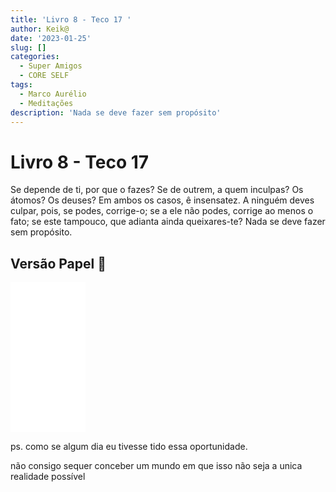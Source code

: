 ```yaml
---
title: 'Livro 8 - Teco 17 '
author: Keik@
date: '2023-01-25'
slug: []
categories:
  - Super Amigos
  - CORE SELF
tags:
  - Marco Aurélio
  - Meditações
description: 'Nada se deve fazer sem propósito'
---
```


# Livro 8 - Teco 17

Se depende de ti, por que o fazes? Se de outrem, a quem inculpas? Os átomos? Os deuses? Em ambos os casos, ê insensatez. A ninguém deves culpar, pois, se podes, corrige-o; se a ele não podes, corrige ao menos o fato; se este tampouco, que adianta ainda queixares-te? Nada se deve fazer sem propósito.

## Versão Papel :book:
<iframe style="width:120px;height:240px;" marginwidth="0" marginheight="0" scrolling="no" frameborder="0" src="//ws-na.amazon-adsystem.com/widgets/q?ServiceVersion=20070822&OneJS=1&Operation=GetAdHtml&MarketPlace=BR&source=ss&ref=as_ss_li_til&ad_type=product_link&tracking_id=mundodekeika-20&language=pt_BR&marketplace=amazon&region=BR&placement=B092FVY4BB&asins=B092FVY4BB&linkId=37c5ec14221f61f811029aa88b520891&show_border=true&link_opens_in_new_window=true"></iframe>


ps. como se algum dia eu tivesse tido essa oportunidade.

não consigo sequer conceber um mundo em que isso não seja a unica realidade possível
